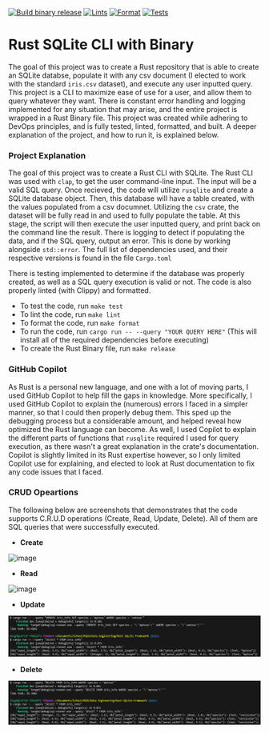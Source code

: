[![Build binary release](https://github.com/nogibjj/kb545-rust-python-compare/actions/workflows/release.yml/badge.svg)](https://github.com/nogibjj/kb545-rust-python-compare/actions/workflows/release.yml)
[![Lints](https://github.com/nogibjj/kb545-rust-python-compare/actions/workflows/lint.yml/badge.svg)](https://github.com/nogibjj/kb545-rust-python-compare/actions/workflows/lint.yml)
[![Format](https://github.com/nogibjj/kb545-rust-python-compare/actions/workflows/rustfmt.yml/badge.svg)](https://github.com/nogibjj/kb545-rust-python-compare/actions/workflows/rustfmt.yml)
[![Tests](https://github.com/nogibjj/kb545-rust-python-compare/actions/workflows/tests.yml/badge.svg)](https://github.com/nogibjj/kb545-rust-python-compare/actions/workflows/tests.yml)

# Rust SQLite CLI with Binary

The goal of this project was to create a Rust repository that is able to create an SQLite databse, populate it with any csv document (I elected to work with the standard ```iris.csv``` dataset), and execute any user inputted query. This project is a CLI to maximize ease of use for a user, and allow them to query whatever they want. There is constant error handling and logging implemented for any situation that may arise, and the entire project is wrapped in a Rust Binary file. This project was created while adhering to DevOps principles, and is fully tested, linted, formatted, and built. A deeper explanation of the project, and how to run it, is explained below.

### Project Explanation
The goal of this project was to create a Rust CLI with SQLite. The Rust CLI was used with ```clap```, to get the user command-line input. The input will be a valid SQL query. Once recieved, the code will utilize ```rusqlite``` and create a SQLite database object. Then, this database will have a table created, with the values populated from a csv documnet. Utilizing the ```csv``` crate, the dataset will be fully read in and used to fully populate the table. At this stage, the script will then execute the user inputted query, and print back on the command line the result. There is logging to detect if populating the data, and if the SQL query, output an error. This is done by working alongside ```std::error```. The full list of dependencies used, and their respective versions is found in the file ```Cargo.toml```

There is testing implemented to determine if the database was properly created, as well as a SQL query execution is valid or not. The code is also properly linted (with Clippy) and formatted.

* To test the code, run ```make test```
* To lint the code, run ```make lint```
* To format the code, run ```make format```
* To run the code, run ```cargo run -- --query "YOUR QUERY HERE"``` (This will install all of the required dependencies before executing)
* To create the Rust Binary file, run ```make release```

### GitHub Copilot
As Rust is a personal new language, and one with a lot of moving parts, I used GitHub Copilot to help fill the gaps in knowledge. More specifically, I used GitHub Copilot to explain the (numerous) errors I faced in a simpler manner, so that I could then properly debug them. This sped up the debugging process but a considerable amount, and helped reveal how optimized the Rust language can become. As well, I used Copilot to explain the different parts of functions that ```rusqlite``` required I used for query execution, as there wasn't a great explanation in the crate's documentation. Copilot is slightly limited in its Rust expertise however, so I only limited Copilot use for explaining, and elected to look at Rust documentation to fix any code issues that I faced.

### CRUD Opeartions
The following below are screenshots that demonstrates that the code supports C.R.U.D operations (Create, Read, Update, Delete). All of them are SQL queries that were successfully executed.

* **Create**

![image](https://github.com/Ninsta22/Rust-SQLite-Framework/assets/55768636/fc2caea6-34a4-4a21-aafd-ce3e9c098965)

* **Read**

![image](https://github.com/Ninsta22/Rust-SQLite-Framework/assets/55768636/d63c6ed0-6c3f-4152-90db-f73649b32c93)

* **Update**

![Alt text](image-1.png)

* **Delete**

![Alt text](image-2.png)



